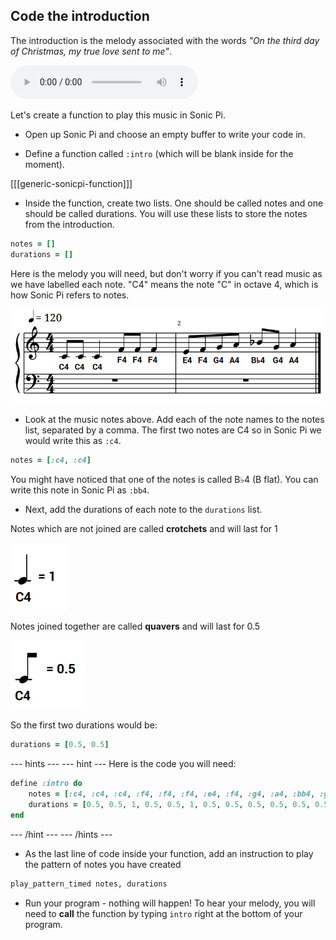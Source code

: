 ## Code the introduction

The introduction is the melody associated with the words _"On the third day of Christmas, my true love sent to me"_.

<div id="audio-preview" class="pdf-hidden">

<audio controls preload>
  <source src="resources/intro.mp3" type="audio/mpeg">
Your browser does not support the <code>audio</code> element.
</audio>

</div>

Let's create a function to play this music in Sonic Pi.

+ Open up Sonic Pi and choose an empty buffer to write your code in.

+ Define a function called `:intro` (which will be blank inside for the moment).

[[[generic-sonicpi-function]]]

+ Inside the function, create two lists. One should be called notes and one should be called durations. You will use these lists to store the notes from the introduction.

```ruby
notes = []
durations = []
```

Here is the melody you will need, but don't worry if you can't read music as we have labelled each note. "C4" means the note "C" in octave 4, which is how Sonic Pi refers to notes.

![Introduction](images/introduction.png)

+ Look at the music notes above. Add each of the note names to the notes list, separated by a comma. The first two notes are C4 so in Sonic Pi we would write this as `:c4`.

```ruby
notes = [:c4, :c4]
```

You might have noticed that one of the notes is called B♭4 (B flat). You can write this note in Sonic Pi as `:bb4`.

+ Next, add the durations of each note to the `durations` list.

Notes which are not joined are called **crotchets** and will last for 1

![Crotchet](images/crotchet.png)

Notes joined together are called **quavers** and will last for 0.5

![Quaver](images/quaver.png)

So the first two durations would be:

```ruby
durations = [0.5, 0.5]
```

--- hints ---
--- hint ---
Here is the code you will need:

```ruby
define :intro do
    notes = [:c4, :c4, :c4, :f4, :f4, :f4, :e4, :f4, :g4, :a4, :bb4, :g4, :a4]
    durations = [0.5, 0.5, 1, 0.5, 0.5, 1, 0.5, 0.5, 0.5, 0.5, 0.5, 0.5, 1]
end
```
--- /hint ---
--- /hints ---

+ As the last line of code inside your function, add an instruction to play the pattern of notes you have created

```ruby
play_pattern_timed notes, durations
```

+ Run your program - nothing will happen! To hear your melody, you will need to **call** the function by typing `intro` right at the bottom of your program.
